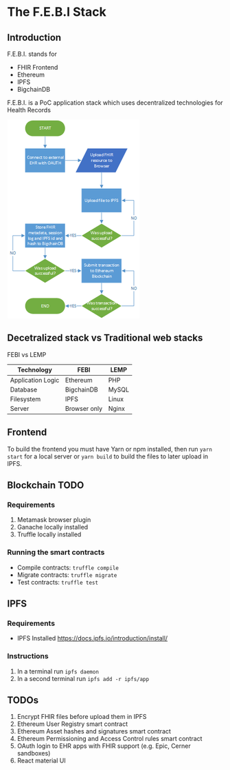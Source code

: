The F.E.B.I Stack
==================

## Introduction

F.E.B.I. stands for 
- FHIR Frontend
- Ethereum
- IPFS
- BigchainDB

F.E.B.I. is a PoC application stack which uses decentralized technologies for Health Records

<img src="./flowchart.png" />

## Decetralized stack vs Traditional web stacks

FEBI vs LEMP

| Technology        | FEBI         | LEMP   |
| ----------------- | ------------ | ------ |
| Application Logic | Ethereum     | PHP    |
| Database          | BigchainDB   | MySQL  |
| Filesystem        | IPFS         | Linux  |
| Server            | Browser only | Nginx  |


## Frontend

To build the frontend you must have Yarn or npm installed, then run `yarn start` for a local server or `yarn build` to build the files to later upload in IPFS.


## Blockchain TODO

### Requirements

1. Metamask browser plugin
2. Ganache locally installed
3. Truffle locally installed

### Running the smart contracts
- Compile contracts: `truffle compile`
- Migrate contracts: `truffle migrate`
- Test contracts:    `truffle test`


## IPFS

### Requirements

- IPFS Installed https://docs.ipfs.io/introduction/install/

### Instructions

1. In a terminal run `ipfs daemon`
2. In a second terminal run `ipfs add -r ipfs/app`


## TODOs

1. Encrypt FHIR files before upload them in IPFS
2. Ethereum User Registry smart contract
3. Ethereum Asset hashes and signatures smart contract
4. Ethereum Permissioning and Access Control rules smart contract
5. OAuth login to EHR apps with FHIR support (e.g. Epic, Cerner sandboxes)
6. React material UI

